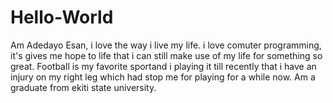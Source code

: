 # Hello-World

Am Adedayo Esan, i love the way i live my life. i love comuter programming, it's gives me hope to life that i can still make use of my life for something so great. Football is my favorite sportand i playing it till recently that i have an injury on my right leg which had stop me for playing for a while now. Am a graduate from ekiti state university.
